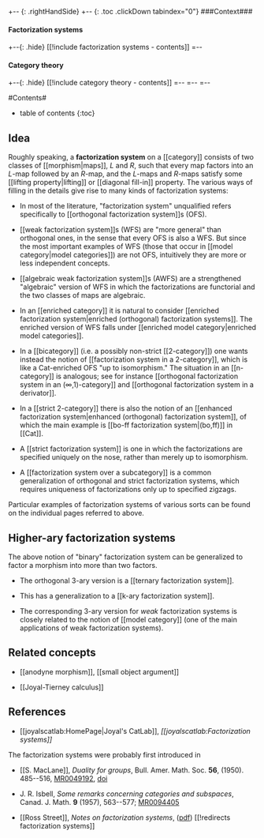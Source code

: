 
+-- {: .rightHandSide}
+-- {: .toc .clickDown tabindex="0"}
###Context###
#### Factorization systems
+--{: .hide}
[[!include factorization systems - contents]]
=--
#### Category theory
+--{: .hide}
[[!include category theory - contents]]
=--
=--
=--




#Contents#
* table of contents
{:toc}

## Idea

Roughly speaking, a **factorization system** on a [[category]] consists of two classes of [[morphism|maps]], $L$ and $R$, such that every map factors into an $L$-map followed by an $R$-map, and the $L$-maps and $R$-maps satisfy some [[lifting property|lifting]] or [[diagonal fill-in]] property.  The various ways of filling in the details give rise to many kinds of factorization systems:

* In most of the literature, "factorization system" unqualified refers specifically to [[orthogonal factorization system]]s (OFS).

* [[weak factorization system]]s (WFS) are "more general" than orthogonal ones, in the sense that every OFS is also a WFS.  But since the most important examples of WFS (those that occur in [[model category|model categories]]) are not OFS, intuitively they are more or less independent concepts.

* [[algebraic weak factorization system]]s (AWFS) are a strengthened "algebraic" version of WFS in which the factorizations are functorial and the two classes of maps are algebraic.

* In an [[enriched category]] it is natural to consider [[enriched factorization system|enriched (orthogonal) factorization systems]].  The enriched version of WFS falls under [[enriched model category|enriched model categories]].

* In a [[bicategory]] (i.e. a possibly non-strict [[2-category]]) one wants instead the notion of [[factorization system in a 2-category]], which is like a Cat-enriched OFS "up to isomorphism."  The situation in an [[n-category]] is analogous; see for instance [[orthogonal factorization system in an (∞,1)-category]] and [[orthogonal factorization system in a derivator]].

* In a [[strict 2-category]] there is also the notion of an [[enhanced factorization system|enhanced (orthogonal) factorization system]], of which the main example is [[bo-ff factorization system|(bo,ff)]] in [[Cat]].

* A [[strict factorization system]] is one in which the factorizations are specified uniquely on the nose, rather than merely up to isomorphism.

* A [[factorization system over a subcategory]] is a common generalization of orthogonal and strict factorization systems, which requires uniqueness of factorizations only up to specified zigzags.

Particular examples of factorization systems of various sorts can be found on the individual pages referred to above.


## Higher-ary factorization systems

The above notion of "binary" factorization system can be generalized to factor a morphism into more than two factors.

* The orthogonal 3-ary version is a [[ternary factorization system]].

* This has a generalization to a [[k-ary factorization system]].

* The corresponding 3-ary version for *weak* factorization systems is closely related to the notion of [[model category]] (one of the main applications of weak factorization systems).


## Related concepts

* [[anodyne morphism]], [[small object argument]]

* [[Joyal-Tierney calculus]]

## References

* [[joyalscatlab:HomePage|Joyal's CatLab]], _[[joyalscatlab:Factorization systems]]_

The factorization systems were probably first introduced in 

* [[S. MacLane]], _Duality for groups_,  Bull. Amer. Math. Soc. __56__,  (1950). 485--516, [MR0049192](http://www.ams.org/mathscinet-getitem?mr=0049192), [doi](http://dx.doi.org/10.1090/S0002-9904-1950-09427-0)
* J. R. Isbell, _Some remarks concerning categories and subspaces_, Canad. J. Math. __9__ (1957), 563--577; [MR0094405](http://www.ams.org/mathscinet-getitem?mr=0094405)

* [[Ross Street]], _Notes on factorization systems_, ([pdf](http://www.maths.mq.edu.au/~street/factoriz.pdf))
[[!redirects factorization systems]]
